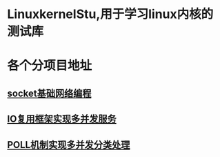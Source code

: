 # LinuxkernelStu,用于学习linux内核的测试库
# 各个分项目地址
## [socket基础网络编程](https://github.com/NorthWardTop/LinuxkernelStu/tree/master/socket)
## [IO复用框架实现多并发服务](https://github.com/NorthWardTop/LinuxkernelStu/blob/master/IO%E5%A4%8D%E7%94%A8%E6%A8%A1%E5%9E%8B)
## [POLL机制实现多并发分类处理](https://github.com/NorthWardTop/LinuxkernelStu/tree/master/POLL%E6%9C%BA%E5%88%B6)

